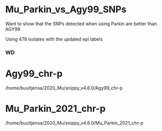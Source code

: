 # Mu_Parkin_vs_Agy99_SNPs

Want to show that the SNPs detected when using Parkin are better than AGY99

Using 478 isolates with the updated epi labels

### WD

  # Agy99_chr-p
  /home/buultjensa/2020_Mu/snippy_v4.6.0/Agy99_chr-p

  # Mu_Parkin_2021_chr-p
  /home/buultjensa/2020_Mu/snippy_v4.6.0/Mu_Parkin_2021_chr-p





